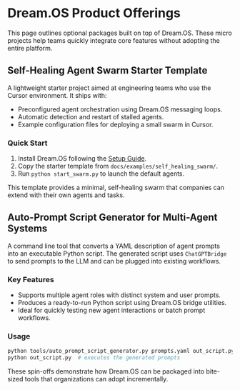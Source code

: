 # Dream.OS Product Offerings

This page outlines optional packages built on top of Dream.OS. These micro projects help teams quickly integrate core features without adopting the entire platform.

## Self-Healing Agent Swarm Starter Template

A lightweight starter project aimed at engineering teams who use the Cursor environment. It ships with:

- Preconfigured agent orchestration using Dream.OS messaging loops.
- Automatic detection and restart of stalled agents.
- Example configuration files for deploying a small swarm in Cursor.

### Quick Start

1. Install Dream.OS following the [Setup Guide](setup.md).
2. Copy the starter template from `docs/examples/self_healing_swarm/`.
3. Run `python start_swarm.py` to launch the default agents.

This template provides a minimal, self-healing swarm that companies can extend with their own agents and tasks.

## Auto-Prompt Script Generator for Multi-Agent Systems

A command line tool that converts a YAML description of agent prompts into an executable Python script. The generated script uses `ChatGPTBridge` to send prompts to the LLM and can be plugged into existing workflows.

### Key Features

- Supports multiple agent roles with distinct system and user prompts.
- Produces a ready-to-run Python script using Dream.OS bridge utilities.
- Ideal for quickly testing new agent interactions or batch prompt workflows.

### Usage

```bash
python tools/auto_prompt_script_generator.py prompts.yaml out_script.py
python out_script.py  # executes the generated prompts
```

These spin-offs demonstrate how Dream.OS can be packaged into bite-sized tools that organizations can adopt incrementally.
